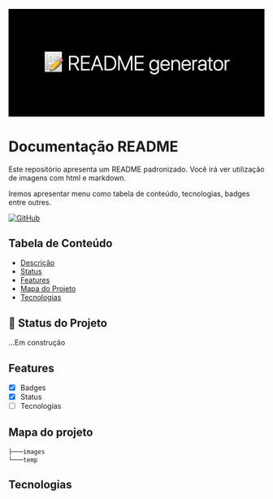 <p width="100%" align="center">
    <img src="./images/logoo.png" alt="logoo" width="900px">
</p>

# Documentação README

<p id="descricao" align="justify">
Este repositório apresenta um README padronizado. Você irá ver utilização de imagens com html e markdown.

Iremos apresentar menu como tabela de conteúdo, tecnologias, badges entre outres. 
</p>

[![GitHub](https://img.shields.io/badge/--181717?logo=github&logoColor=ffffff)](https://github.com/)


## Tabela de Conteúdo
<ul>
    <li><a href="#descricao">Descrição</a></li>
    <li><a href="#status">Status</a></li>
    <li><a href="#features">Features</a></li>
    <li><a href="#mapa">Mapa do Projeto</a></li>
    <li><a href="">Tecnologias</a></li>
</ul>

## :rocket: Status do Projeto
<p id="status">
    ...Em construção
</p>

## Features
<p id="features"></p>

- [X] Badges
- [X] Status
- [ ] Tecnologias

<p id="mapa"></p>

## Mapa do projeto

```.
├───images
└───temp
```


## Tecnologias